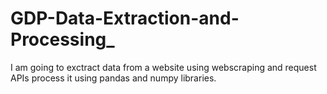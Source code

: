 # GDP-Data-Extraction-and-Processing_
I am going to exctract data from a website using webscraping and request APIs process it using pandas and numpy libraries.
